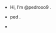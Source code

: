- Hi, I’m @pedrooo9 .
- ped .

  
- 
<!---
pedrooo9/pedrooo9 is a ✨ special ✨ repository because its `README.md` (this file) appears on your GitHub profile.
You can click the Preview link to take a look at your changes.
--->
